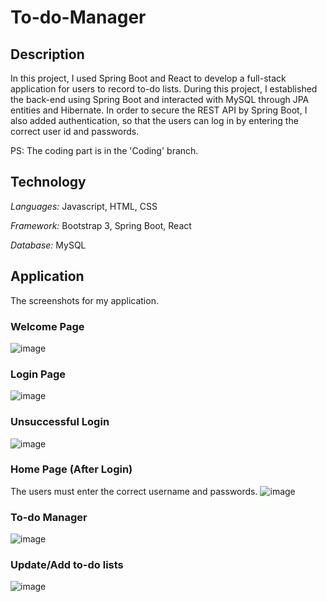 # To-do-Manager

## Description
In this project, I used Spring Boot and React to develop a full-stack application for users to record to-do lists. During this project, I established the back-end using Spring Boot and interacted with MySQL through JPA entities and Hibernate. In order to secure the REST API by Spring Boot, I also added authentication, so that the users can log in by entering the correct user id and passwords. 

PS: The coding part is in the 'Coding' branch.

## Technology
*Languages:* Javascript, HTML, CSS

*Framework:* Bootstrap 3, Spring Boot, React

*Database:* MySQL

## Application
The screenshots for my application. 

### Welcome Page
![image](https://user-images.githubusercontent.com/59858652/146851628-0bcbc77f-3ef3-4577-8fc7-dc9267c5f078.png)

### Login Page
![image](https://user-images.githubusercontent.com/59858652/146851649-ef699cc3-b3a3-4909-a5fa-f9c6275995a7.png)

### Unsuccessful Login
![image](https://user-images.githubusercontent.com/59858652/146851897-60a773e0-6de9-4869-969f-59e85c1ab843.png)

### Home Page (After Login)
The users must enter the correct username and passwords.
![image](https://user-images.githubusercontent.com/59858652/146851770-b39d702f-b3bb-45de-b9c2-3a871f616f40.png)

### To-do Manager
![image](https://user-images.githubusercontent.com/59858652/146851810-4ac2775e-67f2-4486-a9f5-41bd8ab898db.png)

### Update/Add to-do lists
![image](https://user-images.githubusercontent.com/59858652/146851830-552d0707-cfc2-4283-bb49-0ea72f9a080c.png)
